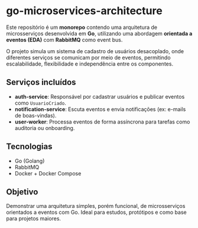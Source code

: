 # go-microservices-architecture

Este repositório é um **monorepo** contendo uma arquitetura de microsserviços desenvolvida em **Go**, utilizando uma abordagem **orientada a eventos (EDA)** com **RabbitMQ** como event bus.

O projeto simula um sistema de cadastro de usuários desacoplado, onde diferentes serviços se comunicam por meio de eventos, permitindo escalabilidade, flexibilidade e independência entre os componentes.

## Serviços incluídos

- **auth-service**: Responsável por cadastrar usuários e publicar eventos como `UsuarioCriado`.
- **notification-service**: Escuta eventos e envia notificações (ex: e-mails de boas-vindas).
- **user-worker**: Processa eventos de forma assíncrona para tarefas como auditoria ou onboarding.

## Tecnologias

- Go (Golang)
- RabbitMQ
- Docker + Docker Compose

## Objetivo

Demonstrar uma arquitetura simples, porém funcional, de microsserviços orientados a eventos com Go. Ideal para estudos, protótipos e como base para projetos maiores.
